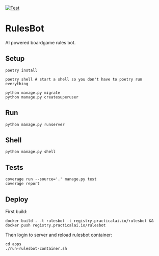 [![Test](https://github.com/daugaard/rulesbot/actions/workflows/test.yml/badge.svg)](https://github.com/daugaard/rulesbot/actions/workflows/test.yml)

# RulesBot
AI powered boardgame rules bot.

## Setup

```
poetry install

poetry shell # start a shell so you don't have to poetry run everything

python manage.py migrate
python manage.py createsuperuser
```

## Run

```
python manage.py runserver
```

## Shell

```
python manage.py shell
```

## Tests

```
coverage run --source='.' manage.py test
coverage report
```

## Deploy

First build:
```
docker build . -t rulesbot -t registry.practicalai.io/rulesbot && docker push registry.practicalai.io/rulesbot
```

Then login to server and reload rulesbot container:
```
cd apps
./run-rulesbot-container.sh
```
